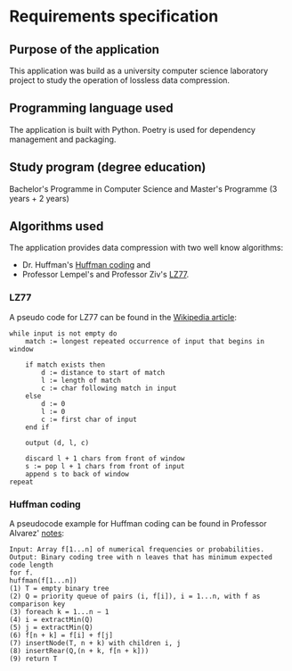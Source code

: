 # Requirements specification

## Purpose of the application
This application was build as a university computer science laboratory project to study the operation of lossless data compression. 

## Programming language used
The application is built with Python. Poetry is used for dependency management and packaging. 

## Study program (degree education)
Bachelor's Programme in Computer Science and Master's Programme (3 years + 2 years) 

## Algorithms used
The application provides data compression with two well know algorithms: 
* Dr. Huffman's [Huffman coding](https://en.wikipedia.org/wiki/Huffman_coding) and 
* Professor Lempel's and Professor Ziv's [LZ77](https://en.wikipedia.org/wiki/LZ77_and_LZ78).

### LZ77
A pseudo code for LZ77 can be found in the [Wikipedia article](https://en.wikipedia.org/wiki/LZ77_and_LZ78):

```
while input is not empty do
    match := longest repeated occurrence of input that begins in window
    
    if match exists then
        d := distance to start of match
        l := length of match
        c := char following match in input
    else
        d := 0
        l := 0
        c := first char of input
    end if
    
    output (d, l, c)
    
    discard l + 1 chars from front of window
    s := pop l + 1 chars from front of input
    append s to back of window
repeat
```

### Huffman coding
A pseudocode example for Huffman coding can be found in Professor Alvarez' [notes](http://cs.bc.edu/~alvarez/Algorithms/Notes/huffman.pdf):
```
Input: Array f[1...n] of numerical frequencies or probabilities.
Output: Binary coding tree with n leaves that has minimum expected code length
for f.
huffman(f[1...n])
(1) T = empty binary tree
(2) Q = priority queue of pairs (i, f[i]), i = 1...n, with f as comparison key
(3) foreach k = 1...n − 1
(4) i = extractMin(Q)
(5) j = extractMin(Q)
(6) f[n + k] = f[i] + f[j]
(7) insertNode(T, n + k) with children i, j
(8) insertRear(Q,(n + k, f[n + k]))
(9) return T
```
